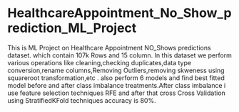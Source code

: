 # HealthcareAppointment_No_Show_prediction_ML_Project
This is ML Project on Healthcare Appointment NO_Shows predictions dataset. which contain 107k Rows and 15 column. In this dataset we perform various operations like cleaning,checking duplicates,data type conversion,rename columns,Removing Outliers,removing skweness using squareroot transformation,etc . also perform 6 models and find best fitted model before and after class imbalance treatments.After class imbalance i use feature selection techniques RFE and after that cross Cross Validation using StratifiedKFold techniques accuracy is 80%.
